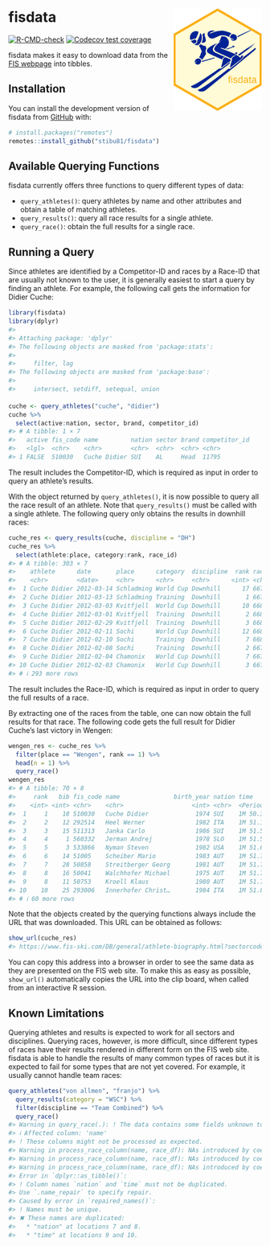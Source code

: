 
<!-- README.md is generated from README.Rmd. Please edit that file -->

# fisdata <img src="man/figures/fisdata_logo.png" align="right" width="175" />

<!-- badges: start -->

[![R-CMD-check](https://github.com/stibu81/fisdata/actions/workflows/R-CMD-check.yaml/badge.svg)](https://github.com/stibu81/fisdata/actions/workflows/R-CMD-check.yaml)
[![Codecov test
coverage](https://codecov.io/gh/stibu81/fisdata/graph/badge.svg)](https://app.codecov.io/gh/stibu81/fisdata)
<!-- badges: end -->

fisdata makes it easy to download data from the [FIS
webpage](https://www.fis-ski.com) into tibbles.

## Installation

You can install the development version of fisdata from
[GitHub](https://github.com/) with:

``` r
# install.packages("remotes")
remotes::install_github("stibu81/fisdata")
```

## Available Querying Functions

fisdata currently offers three functions to query different types of
data:

- `query_athletes()`: query athletes by name and other attributes and
  obtain a table of matching athletes.
- `query_results()`: query all race results for a single athlete.
- `query_race()`: obtain the full results for a single race.

## Running a Query

Since athletes are identified by a Competitor-ID and races by a Race-ID
that are usually not known to the user, it is generally easiest to start
a query by finding an athlete. For example, the following call gets the
information for Didier Cuche:

``` r
library(fisdata)
library(dplyr)
#> 
#> Attaching package: 'dplyr'
#> The following objects are masked from 'package:stats':
#> 
#>     filter, lag
#> The following objects are masked from 'package:base':
#> 
#>     intersect, setdiff, setequal, union

cuche <- query_athletes("cuche", "didier")
cuche %>% 
  select(active:nation, sector, brand, competitor_id)
#> # A tibble: 1 × 7
#>   active fis_code name         nation sector brand competitor_id
#>   <lgl>  <chr>    <chr>        <chr>  <chr>  <chr> <chr>        
#> 1 FALSE  510030   Cuche Didier SUI    AL     Head  11795
```

The result includes the Competitor-ID, which is required as input in
order to query an athlete’s results.

With the object returned by `query_athletes()`, it is now possible to
query all the race result of an athlete. Note that `query_results()`
must be called with a single athlete. The following query only obtains
the results in downhill races:

``` r
cuche_res <- query_results(cuche, discipline = "DH")
cuche_res %>% 
  select(athlete:place, category:rank, race_id)
#> # A tibble: 303 × 7
#>    athlete      date       place      category  discipline  rank race_id
#>    <chr>        <date>     <chr>      <chr>     <chr>      <int> <chr>  
#>  1 Cuche Didier 2012-03-14 Schladming World Cup Downhill      17 66746  
#>  2 Cuche Didier 2012-03-13 Schladming Training  Downhill       1 66744  
#>  3 Cuche Didier 2012-03-03 Kvitfjell  World Cup Downhill      10 66811  
#>  4 Cuche Didier 2012-03-01 Kvitfjell  Training  Downhill       2 66809  
#>  5 Cuche Didier 2012-02-29 Kvitfjell  Training  Downhill       3 66810  
#>  6 Cuche Didier 2012-02-11 Sochi      World Cup Downhill      12 66801  
#>  7 Cuche Didier 2012-02-10 Sochi      Training  Downhill       7 66800  
#>  8 Cuche Didier 2012-02-08 Sochi      Training  Downhill       2 66798  
#>  9 Cuche Didier 2012-02-04 Chamonix   World Cup Downhill       7 66795  
#> 10 Cuche Didier 2012-02-03 Chamonix   World Cup Downhill       3 66767  
#> # ℹ 293 more rows
```

The result includes the Race-ID, which is required as input in order to
query the full results of a race.

By extracting one of the races from the table, one can now obtain the
full results for that race. The following code gets the full result for
Didier Cuche’s last victory in Wengen:

``` r
wengen_res <- cuche_res %>% 
  filter(place == "Wengen", rank == 1) %>% 
  head(n = 1) %>%
  query_race()
wengen_res
#> # A tibble: 70 × 8
#>     rank   bib fis_code name               birth_year nation time      diff_time
#>    <int> <int> <chr>    <chr>                   <int> <chr>  <Period>  <Period> 
#>  1     1    18 510030   Cuche Didier             1974 SUI    1M 50.31S 0S       
#>  2     2    12 292514   Heel Werner              1982 ITA    1M 51.17S 0.86S    
#>  3     3    15 511313   Janka Carlo              1986 SUI    1M 51.52S 1.21S    
#>  4     4     1 560332   Jerman Andrej            1978 SLO    1M 51.58S 1.27S    
#>  5     5     3 533866   Nyman Steven             1982 USA    1M 51.67S 1.36S    
#>  6     6    14 51005    Scheiber Mario           1983 AUT    1M 51.76S 1.45S    
#>  7     7    28 50858    Streitberger Georg       1981 AUT    1M 51.77S 1.46S    
#>  8     8    16 50041    Walchhofer Michael       1975 AUT    1M 51.79S 1.48S    
#>  9     8    11 50753    Kroell Klaus             1980 AUT    1M 51.79S 1.48S    
#> 10    10    25 293006   Innerhofer Christ…       1984 ITA    1M 51.85S 1.54S    
#> # ℹ 60 more rows
```

Note that the objects created by the querying functions always include
the URL that was downloaded. This URL can be obtained as follows:

``` r
show_url(cuche_res)
#> https://www.fis-ski.com/DB/general/athlete-biography.html?sectorcode=AL&seasoncode=&competitorid=11795&type=result&categorycode=&sort=&place=&disciplinecode=DH&position=&limit=2000
```

You can copy this address into a browser in order to see the same data
as they are presented on the FIS web site. To make this as easy as
possible, `show_url()` automatically copies the URL into the clip board,
when called from an interactive R session.

## Known Limitations

Querying athletes and results is expected to work for all sectors and
disciplines. Querying races, however, is more difficult, since different
types of races have their results rendered in different form on the FIS
web site. fisdata is able to handle the results of many common types of
races but it is expected to fail for some types that are not yet
covered. For example, it usually cannot handle team races:

``` r
query_athletes("von allmen", "franjo") %>% 
  query_results(category = "WSC") %>% 
  filter(discipline == "Team Combined") %>% 
  query_race()
#> Warning in query_race(.): ! The data contains some fields unknown to fisdata.
#> ℹ Affected column: 'name'
#> ! These columns might not be processed as expected.
#> Warning in process_race_column(name, race_df): NAs introduced by coercion
#> Warning in process_race_column(name, race_df): NAs introduced by coercion
#> Warning in process_race_column(name, race_df): NAs introduced by coercion
#> Error in `dplyr::as_tibble()`:
#> ! Column names `nation` and `time` must not be duplicated.
#> Use `.name_repair` to specify repair.
#> Caused by error in `repaired_names()`:
#> ! Names must be unique.
#> ✖ These names are duplicated:
#>   * "nation" at locations 7 and 8.
#>   * "time" at locations 9 and 10.
```
